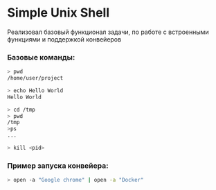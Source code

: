 # Simple Unix Shell

Реализовал базовый функционал задачи, по работе с встроенными функциями и поддержкой конвейеров


### Базовые команды:
```bash
> pwd
/home/user/project

> echo Hello World
Hello World

> cd /tmp
> pwd
/tmp
>ps 
...

> kill <pid>
```

### Пример запуска конвейера:
```bash
> open -a "Google chrome" | open -a "Docker"
```